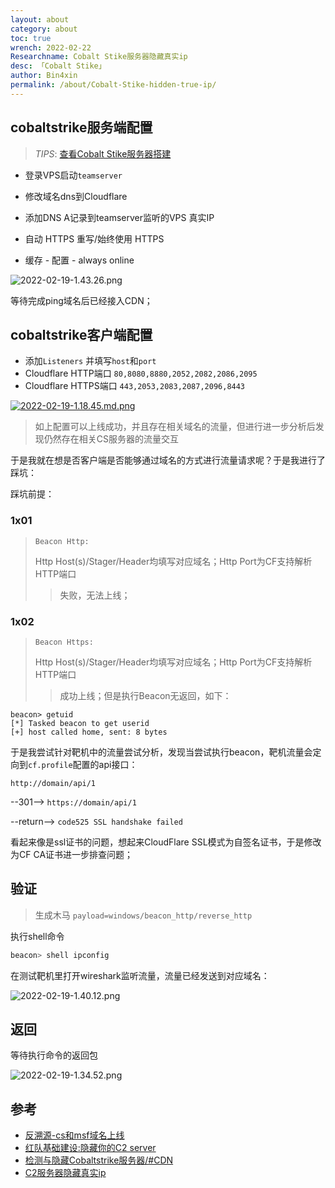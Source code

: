 ```yaml
---
layout: about
category: about
toc: true
wrench: 2022-02-22
Researchname: Cobalt Stike服务器隐藏真实ip
desc: 「Cobalt Stike」
author: Bin4xin
permalink: /about/Cobalt-Stike-hidden-true-ip/
---
```


## cobaltstrike服务端配置

> *TIPS*: [查看Cobalt Stike服务器搭建](/about/Cobalt-Stike-Server-build-walkthrough/)

- 登录VPS启动`teamserver`
- 修改域名dns到Cloudflare
- 添加DNS A记录到teamserver监听的VPS 真实IP

- 自动 HTTPS 重写/始终使用 HTTPS
- 缓存 - 配置 - always online


![2022-02-19-1.43.26.png](https://image.yjs2635.xyz/images/2022/02/19/2022-02-19-1.43.26.png)

等待完成ping域名后已经接入CDN；

## cobaltstrike客户端配置

- 添加`Listeners` 并填写`host`和`port`
- Cloudflare HTTP端口 `80,8080,8880,2052,2082,2086,2095`
- Cloudflare HTTPS端口 `443,2053,2083,2087,2096,8443`

[![2022-02-19-1.18.45.md.png](https://image.yjs2635.xyz/images/2022/02/19/2022-02-19-1.18.45.md.png)](https://image.yjs2635.xyz/image/cuZa)

> 如上配置可以上线成功，并且存在相关域名的流量，但进行进一步分析后发现仍然存在相关CS服务器的流量交互

于是我就在想是否客户端是否能够通过域名的方式进行流量请求呢？于是我进行了踩坑：

踩坑前提：

### 1x01 

> `Beacon Http:`
> 
> Http Host(s)/Stager/Header均填写对应域名；Http Port为CF支持解析HTTP端口
> > 失败，无法上线；

### 1x02 

> `Beacon Https:`
>
> Http Host(s)/Stager/Header均填写对应域名；Http Port为CF支持解析HTTP端口
> > 成功上线；但是执行Beacon无返回，如下：

```
beacon> getuid
[*] Tasked beacon to get userid
[+] host called home, sent: 8 bytes
```

于是我尝试针对靶机中的流量尝试分析，发现当尝试执行beacon，靶机流量会定向到`cf.profile`配置的api接口：

`http://domain/api/1`

--301--> `https://domain/api/1`

--return--> `code525 SSL handshake failed`

看起来像是ssl证书的问题，想起来CloudFlare SSL模式为自签名证书，于是修改为CF CA证书进一步排查问题；



## 验证

> 生成木马 `payload=windows/beacon_http/reverse_http`

执行shell命令

```bash
beacon> shell ipconfig
```

在测试靶机里打开wireshark监听流量，流量已经发送到对应域名：

![2022-02-19-1.40.12.png](https://image.yjs2635.xyz/images/2022/02/19/2022-02-19-1.40.12.png)

## 返回

等待执行命令的返回包

![2022-02-19-1.34.52.png](https://image.yjs2635.xyz/images/2022/02/19/2022-02-19-1.34.52.png)

## 参考

- [反溯源-cs和msf域名上线](https://xz.aliyun.com/t/5728)
- [红队基础建设:隐藏你的C2 server](https://xz.aliyun.com/t/4509)
- [检测与隐藏Cobaltstrike服务器/#CDN](https://hosch3n.github.io/2020/12/16/%E6%A3%80%E6%B5%8B%E4%B8%8E%E9%9A%90%E8%97%8FCobaltstrike%E6%9C%8D%E5%8A%A1%E5%99%A8/#CDN)
- [C2服务器隐藏真实ip](https://www.kitsch.live/2021/04/14/c2%E6%9C%8D%E5%8A%A1%E5%99%A8%E9%9A%90%E8%97%8F%E7%9C%9F%E5%AE%9Eip/)
